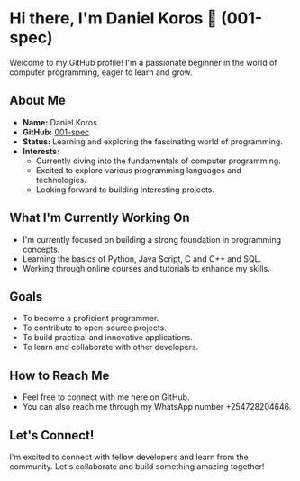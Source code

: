 # Hi there, I'm Daniel Koros 👋 (001-spec)

Welcome to my GitHub profile! I'm a passionate beginner in the world of computer programming, eager to learn and grow.

## About Me

* **Name:** Daniel Koros
* **GitHub:** [001-spec](https://github.com/001-spec)
* **Status:** Learning and exploring the fascinating world of programming.
* **Interests:**
    * Currently diving into the fundamentals of computer programming.
    * Excited to explore various programming languages and technologies.
    * Looking forward to building interesting projects.

## What I'm Currently Working On

* I'm currently focused on building a strong foundation in programming concepts.
* Learning the basics of Python, Java Script, C and C++ and SQL.
* Working through online courses and tutorials to enhance my skills.

## Goals

* To become a proficient programmer.
* To contribute to open-source projects.
* To build practical and innovative applications.
* To learn and collaborate with other developers.

## How to Reach Me

* Feel free to connect with me here on GitHub.
* You can also reach me through my WhatsApp number +254728204646.

## Let's Connect!

I'm excited to connect with fellow developers and learn from the community. Let's collaborate and build something amazing together!
